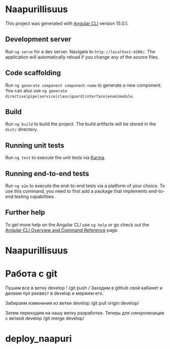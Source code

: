 # Naapurillisuus

This project was generated with [Angular CLI](https://github.com/angular/angular-cli) version 15.0.1.

## Development server

Run `ng serve` for a dev server. Navigate to `http://localhost:4200/`. The application will automatically reload if you change any of the source files.

## Code scaffolding

Run `ng generate component component-name` to generate a new component. You can also use `ng generate directive|pipe|service|class|guard|interface|enum|module`.

## Build

Run `ng build` to build the project. The build artifacts will be stored in the `dist/` directory.

## Running unit tests

Run `ng test` to execute the unit tests via [Karma](https://karma-runner.github.io).

## Running end-to-end tests

Run `ng e2e` to execute the end-to-end tests via a platform of your choice. To use this command, you need to first add a package that implements end-to-end testing capabilities.

## Further help

To get more help on the Angular CLI use `ng help` or go check out the [Angular CLI Overview and Command Reference](https://angular.io/cli) page.
# Naapurillisuus


# Работа с git

Пушим все в ветку develop !  /git push /
Заходим в github  свой кабинет и делаем пул реквест в develop  и мержем его.

Забираем изменения из ветки develop /git pull origin develop/

Затем переходим на нашу ветку разработки. Теперь для синхронизации с веткой develop 
/git merge develop/

# deploy_naapuri
